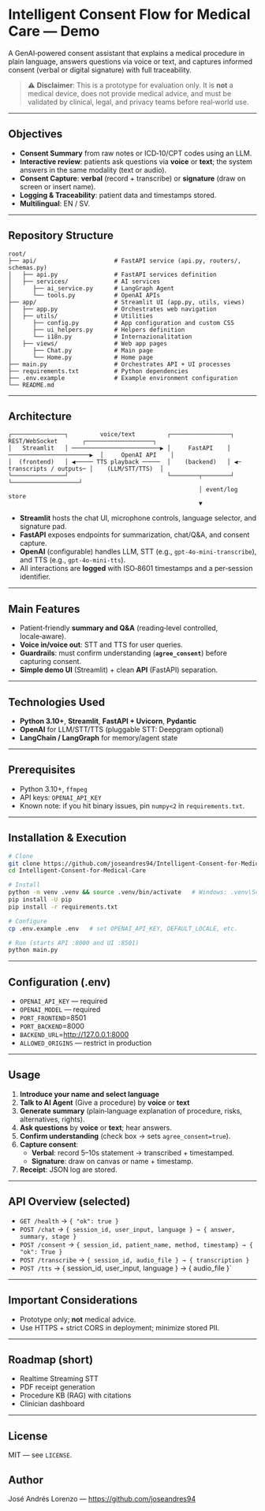 # Intelligent Consent Flow for Medical Care — Demo

A GenAI‑powered consent assistant that explains a medical procedure in plain language, answers questions via voice or text, and captures informed consent (verbal or digital signature) with full traceability. 

> ⚠️ **Disclaimer**: This is a prototype for evaluation only. It is **not** a medical device, does not provide medical advice, and must be validated by clinical, legal, and privacy teams before real‑world use.

---

## Objectives
- **Consent Summary** from raw notes or ICD‑10/CPT codes using an LLM.
- **Interactive review**: patients ask questions via **voice** or **text**; the system answers in the same modality (text or audio).
- **Consent Capture**: **verbal** (record + transcribe) or **signature** (draw on screen or insert name).
- **Logging & Traceability**: patient data and timestamps stored.
- **Multilingual**: EN / SV.

---

## Repository Structure
```
root/
├── api/                      # FastAPI service (api.py, routers/, schemas.py)
│   ├── api.py                # FastAPI services definition
│   ├── services/             # AI services
│      ├── ai_service.py      # LangGraph Agent
│      └── tools.py           # OpenAI APIs
├── app/                      # Streamlit UI (app.py, utils, views)
│   ├── app.py                # Orchestrates web navigation
│   ├── utils/                # Utilities 
│      ├── config.py          # App configuration and custom CSS
│      ├── ui_helpers.py      # Helpers definition
│      └── i18n.py            # Internazionalitation
│   ├── views/                # Web app pages
│      ├── Chat.py            # Main page
│      └── Home.py            # Home page                   
├── main.py                   # Orchestrates API + UI processes
├── requirements.txt          # Python dependencies
├── .env.example              # Example environment configuration
└── README.md
```

---

## Architecture
```
┌───────────────┐         voice/text         ┌─────────────────┐      REST/WebSocket       ┌───────────────────┐
│   Streamlit   │ ─────────────────────────▶ │     FastAPI    │ ───────────────────────▶  │     OpenAI API    │
│  (frontend)   │ ◀───── TTS playback ─────  │    (backend)   │ ◀─ transcripts / outputs─ │    (LLM/STT/TTS)  │
└───────────────┘                            └────────┬────────┘                           └───────────────────┘
                                                      │ event/log store
                                                      ▼ 

```
- **Streamlit** hosts the chat UI, microphone controls, language selector, and signature pad.
- **FastAPI** exposes endpoints for summarization, chat/Q&A, and consent capture.
- **OpenAI** (configurable) handles LLM, STT (e.g., `gpt-4o-mini-transcribe`), and TTS (e.g., `gpt-4o-mini-tts`).
- All interactions are **logged** with ISO‑8601 timestamps and a per‑session identifier.

---

## Main Features
- Patient‑friendly **summary and Q&A** (reading‑level controlled, locale‑aware).
- **Voice in/voice out**: STT and TTS for user queries.
- **Guardrails**: must confirm understanding (**`agree_consent`**) before capturing consent.
- **Simple demo UI** (Streamlit) + clean **API** (FastAPI) separation.

---

## Technologies Used
- **Python 3.10+**, **Streamlit**, **FastAPI + Uvicorn**, **Pydantic**
- **OpenAI** for LLM/STT/TTS (pluggable STT: Deepgram optional)
- **LangChain / LangGraph** for memory/agent state

---

## Prerequisites
- Python 3.10+, `ffmpeg`
- API keys: `OPENAI_API_KEY`
- Known note: if you hit binary issues, pin `numpy<2` in `requirements.txt`.

---

## Installation & Execution
```bash
# Clone
git clone https://github.com/joseandres94/Intelligent-Consent-for-Medical-Care.git
cd Intelligent-Consent-for-Medical-Care

# Install
python -m venv .venv && source .venv/bin/activate   # Windows: .venv\Scripts\activate
pip install -U pip
pip install -r requirements.txt

# Configure
cp .env.example .env   # set OPENAI_API_KEY, DEFAULT_LOCALE, etc.

# Run (starts API :8000 and UI :8501)
python main.py
```

---

## Configuration (.env)
- `OPENAI_API_KEY` — required
- `OPENAI_MODEL` — required
- `PORT_FRONTEND`=8501
- `PORT_BACKEND`=8000
- `BACKEND_URL`=http://127.0.0.1:8000
- `ALLOWED_ORIGINS` — restrict in production

---

## Usage
1. **Introduce your name and select language**
2. **Talk to AI Agent** (Give a procedure) by **voice** or **text**
3. **Generate summary** (plain‑language explanation of procedure, risks, alternatives, rights).
4. **Ask questions** by **voice** or **text**; hear answers.
5. **Confirm understanding** (check box → sets `agree_consent=true`).
6. **Capture consent**:
   - **Verbal**: record 5–10s statement → transcribed + timestamped.
   - **Signature**: draw on canvas or name + timestamp.
7. **Receipt**: JSON log are stored.

---

## API Overview (selected)
- `GET /health` → `{ "ok": true }`
- `POST /chat` → `{ session_id, user_input, language } → { answer, summary, stage }`
- `POST /consent` → `{ session_id, patient_name, method, timestamp} → { "ok": True }`
- `POST /transcribe` → `{ session_id, audio_file } → { transcription }`
- `POST /tts` → { session_id, user_input, language } → { audio_file }`

---

## Important Considerations
- Prototype only; **not** medical advice.
- Use HTTPS + strict CORS in deployment; minimize stored PII.

---

## Roadmap (short)
- Realtime Streaming STT
- PDF receipt generation
- Procedure KB (RAG) with citations
- Clinician dashboard

---

## License
MIT — see `LICENSE`.

## Author
José Andrés Lorenzo — https://github.com/joseandres94

